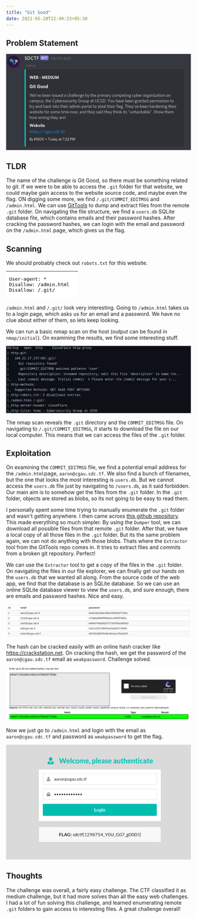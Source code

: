 ```yaml
---
title: "Git Good"
date: 2021-05-20T22:49:23+05:30
---
```


## Problem Statement

![challenge picture](/pictures/git-good/challenge.png)

## TLDR

The name of the challenge is Git Good, so there must be something related to git. If we were to be able to access the `.git` folder for that website, we could maybe gain access to the website source code, and maybe even the flag. ON digging some more, we find `/.git/COMMIT_EDITMSG` and `/admin.html`. We can use [GitTools](https://github.com/internetwache/GitTools) to dump and extract files from the remote `.git` folder. On navigating the file structure, we find a `users.db` SQLite database file, which contains emails and their password hashes. After cracking the password hashes, we can login with the email and password on the `/admin.html` page, which gives us the flag.

## Scanning

We should probably check out `robots.txt` for this website.

![robots](/pictures/git-good/robots.png)

`/admin.html` and `/.git/` look very interesting. Going to `/admin.html` takes us to a login page, which asks us for an email and a password. We have no clue about either of them, so lets keep looking.

We can run a basic nmap scan on the host (output can be found in `nmap/initial`). On examining the results, we find some interesting stuff.

![nmap scan](/pictures/git-good/nmapscan.png)

The nmap scan reveals the `.git` directory and the `COMMIT_EDITMSG` file. On navigating to `/.git/COMMIT_EDITMSG`, it starts to download the file on our local computer. This means that we can access the files of the `.git` folder.  

## Exploitation

On examining the `COMMIT_EDITMSG` file, we find a potential email address for the `/admin.html`page, `aaron@cgau.sdc.tf`. We also find a bunch of filenames, but the one that looks the most interesting is `users.db`. But we cannot access the `users.db` file just by navigating to `/users.db`, as it said forbidden. Our main aim is to somehow get the files from the `.git` folder. In the `.git` folder, objects are stored as blobs, so its not going to be easy to read them.

I personally spent some time trying to manually enumerate the `.git` folder and wasn't getting anywhere. I then came across [this github repository](https://github.com/internetwache/GitTools). This made everything so much simpler. By using the `Dumper` tool, we can download all possible files from that remote `.git` folder. After that, we have a local copy of all those files in the `.git` folder. But its the same problem again, we can not do anything with those blobs. Thats where the `Extractor` tool from the GitTools repo comes in. It tries to extract files and commits from a broken git repository. Perfect!  

We can use the `Extractor` tool to get a copy of the files in the `.git` folder. On navigating the files in our file explorer, we can finally get our hands on the `users.db` that we wanted all along. From the source code of the web app, we find that the database is an SQLite database. So we can use an online SQLite database viewer to view the `users.db`, and sure enough, there are emails and password hashes. Nice and easy.

![database](/pictures/git-good/db.png)

The hash can be cracked easily with an online hash cracker like https://crackstation.net. On cracking the hash, we get the password of the `aaron@cgau.sdc.tf` email as `weakpassword`. Challenge solved.

![hash](/pictures/git-good/hash.png)

Now we just go to `/admin.html` and login with the email as `aaron@cgau.sdc.tf` and password as `weakpassword` to get the flag.

![flag](/pictures/git-good/flag.png)

## Thoughts

The challenge was overall, a fairly easy challenge. The CTF classified it as medium challenge, but it had more solves than all the easy web challenges. I had a lot of fun solving this challenge, and learned enumerating remote `.git` folders to gain access to interesting files. A great challenge overall!
